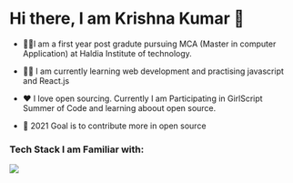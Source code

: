 # Hi there, I am Krishna Kumar 👋

<!--
**Krishnapro/Krishnapro** is a ✨ _special_ ✨ repository because its `README.md` (this file) appears on your GitHub profile. -->


- :man_student:I am a first year post gradute pursuing MCA (Master in computer Application) at Haldia Institute of technology.

- :technologist: I am currently learning web development and practising javascript and React.js
-  ❤️ I love open sourcing. Currently I am Participating in  GirlScript Summer of Code and learning aboout open source.
- :dart: 2021 Goal is to contribute more in open source





### Tech Stack I am Familiar with:

<img src="https://img.shields.io/badge/HTML5-E34F26?style=for-the-badge&logo=html5&logoColor=white" >
